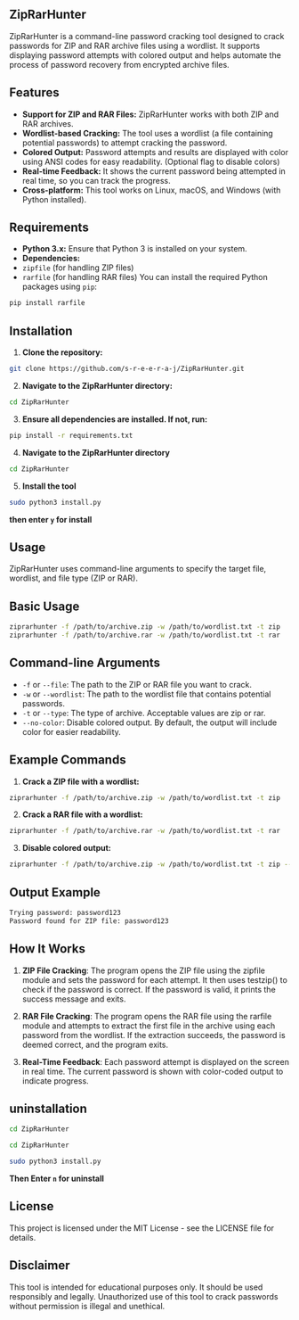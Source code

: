 ## ZipRarHunter
ZipRarHunter is a command-line password cracking tool designed to crack passwords for ZIP and RAR archive files using a wordlist. It supports displaying password attempts with colored output and helps automate the process of password recovery from encrypted archive files.

## Features
- **Support for ZIP and RAR Files:** ZipRarHunter works with both ZIP and RAR archives.
- **Wordlist-based Cracking:** The tool uses a wordlist (a file containing potential passwords) to attempt cracking the password.
- **Colored Output:** Password attempts and results are displayed with color using ANSI codes for easy readability. (Optional flag to disable colors)
- **Real-time Feedback:** It shows the current password being attempted in real time, so you can track the progress.
- **Cross-platform:** This tool works on Linux, macOS, and Windows (with Python installed).
## Requirements
- **Python 3.x:** Ensure that Python 3 is installed on your system.
- **Dependencies:**
- `zipfile` (for handling ZIP files)
- `rarfile` (for handling RAR files)
You can install the required Python packages using `pip`:
```bash
pip install rarfile
```
## Installation

1. **Clone the repository:**

```bash
git clone https://github.com/s-r-e-e-r-a-j/ZipRarHunter.git
```
2. **Navigate to the ZipRarHunter directory:**

```bash
cd ZipRarHunter
```
3. **Ensure all dependencies are installed. If not, run:**

``` bash
pip install -r requirements.txt
```

4. **Navigate to the ZipRarHunter directory**
   
```bash
cd ZipRarHunter
```
5. **Install the tool**
```bash
sudo python3 install.py
```
**then enter `y` for install**
## Usage
ZipRarHunter uses command-line arguments to specify the target file, wordlist, and file type (ZIP or RAR).

## Basic Usage
```bash
ziprarhunter -f /path/to/archive.zip -w /path/to/wordlist.txt -t zip
ziprarhunter -f /path/to/archive.rar -w /path/to/wordlist.txt -t rar
```
## Command-line Arguments
- `-f` or `--file`: The path to the ZIP or RAR file you want to crack.
- `-w` or `--wordlist`: The path to the wordlist file that contains potential passwords.
- `-t` or `--type`: The type of archive. Acceptable values are zip or rar.
- `--no-color`: Disable colored output. By default, the output will include color for easier readability.
## Example Commands
1. **Crack a ZIP file with a wordlist:**

``` bash
ziprarhunter -f /path/to/archive.zip -w /path/to/wordlist.txt -t zip
```
2. **Crack a RAR file with a wordlist:**

```bash
ziprarhunter -f /path/to/archive.rar -w /path/to/wordlist.txt -t rar
```
3. **Disable colored output:**

```bash
ziprarhunter -f /path/to/archive.zip -w /path/to/wordlist.txt -t zip --no-color
```
## Output Example
```bash
Trying password: password123
Password found for ZIP file: password123
```
## How It Works
1. **ZIP File Cracking**: The program opens the ZIP file using the zipfile module and sets the password for each attempt. It then uses testzip() to check if the password is correct. If the password is valid, it prints the success message and exits.

2. **RAR File Cracking**: The program opens the RAR file using the rarfile module and attempts to extract the first file in the archive using each password from the wordlist. If the extraction succeeds, the password is deemed correct, and the program exits.

3. **Real-Time Feedback**: Each password attempt is displayed on the screen in real time. The current password is shown with color-coded output to indicate progress.

## uninstallation
```bash
cd ZipRarHunter
```
```bash
cd ZipRarHunter
```
```bash
sudo python3 install.py
```
**Then Enter `n` for uninstall**

## License
This project is licensed under the MIT License - see the LICENSE file for details.

## Disclaimer
This tool is intended for educational purposes only. It should be used responsibly and legally. Unauthorized use of this tool to crack passwords without permission is illegal and unethical.


